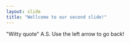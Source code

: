 ```yaml
---
layout: slide
title: "Wellcome to our second slide!"
---
```

"Witty quote" A.S.
Use the left arrow to go back!

